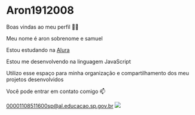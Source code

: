 # Aron1912008
Boas vindas ao meu perfil 💙💙

Meu nome é aron sobrenome e samuel

Estou estudando na [Alura](www.alura.com.br)

Estou me desenvolvendo na linguagem JavaScript

Utilizo esse espaço para minha organização e compartilhamento dos meu projetos desenvolvidos

Você pode entrar em contato comigo 📫

00001108511600sp@al.educacao.sp.gov.br
![](https://media.tenor.com/_No8p7Rl5yQAAAAj/cbrtriclor-grau.gif)
